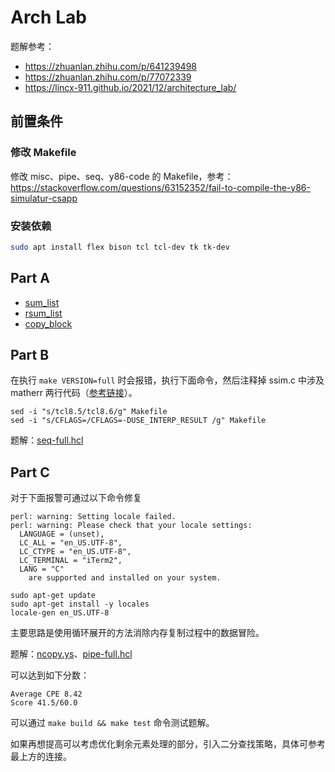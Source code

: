 # Arch Lab

题解参考：

- <https://zhuanlan.zhihu.com/p/641239498>
- <https://zhuanlan.zhihu.com/p/77072339>
- <https://lincx-911.github.io/2021/12/architecture_lab/>

## 前置条件

### 修改 Makefile

修改 misc、pipe、seq、y86-code 的 Makefile，参考：<https://stackoverflow.com/questions/63152352/fail-to-compile-the-y86-simulatur-csapp>

### 安装依赖

``` bash
sudo apt install flex bison tcl tcl-dev tk tk-dev
```

## Part A

- [sum_list](./sim/misc/sum.ys)
- [rsum_list](./sim/misc/rsum.ys)
- [copy_block](./sim/misc/copy.ys)

## Part B

在执行 `make VERSION=full` 时会报错，执行下面命令，然后注释掉 ssim.c 中涉及 matherr 两行代码（[参考链接](https://lincx-911.github.io/2021/12/architecture_lab/)）。

``` shell
sed -i "s/tcl8.5/tcl8.6/g" Makefile
sed -i "s/CFLAGS=/CFLAGS=-DUSE_INTERP_RESULT /g" Makefile 
```

题解：[seq-full.hcl](./sim/seq/seq-full.hcl)

## Part C

对于下面报警可通过以下命令修复

``` plain
perl: warning: Setting locale failed.
perl: warning: Please check that your locale settings:
  LANGUAGE = (unset),
  LC_ALL = "en_US.UTF-8",
  LC_CTYPE = "en_US.UTF-8",
  LC_TERMINAL = "iTerm2",
  LANG = "C"
    are supported and installed on your system.
```

``` shell
sudo apt-get update 
sudo apt-get install -y locales   
locale-gen en_US.UTF-8
```

主要思路是使用循环展开的方法消除内存复制过程中的数据冒险。

题解：[ncopy.ys](./sim/pipe/ncopy.ys)、[pipe-full.hcl](./sim/pipe/pipe-full.hcl)

可以达到如下分数：

``` plain
Average CPE 8.42
Score 41.5/60.0
```

可以通过 `make build && make test` 命令测试题解。

如果再想提高可以考虑优化剩余元素处理的部分，引入二分查找策略，具体可参考最上方的连接。
